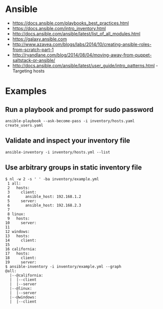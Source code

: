 # Ansible

- <https://docs.ansible.com/playbooks_best_practices.html>
- <https://docs.ansible.com/intro_inventory.html>
- <http://docs.ansible.com/ansible/latest/list_of_all_modules.html>
- <https://galaxy.ansible.com>
- <http://www.azavea.com/blogs/labs/2014/10/creating-ansible-roles-from-scratch-part-1>
- <http://ryandlane.com/blog/2014/08/04/moving-away-from-puppet-saltstack-or-ansible/>
- <http://docs.ansible.com/ansible/latest/user_guide/intro_patterns.html> - Targeting hosts

# Examples

## Run a playbook and prompt for sudo password

```
ansible-playbook --ask-become-pass -i inventory/hosts.yaml create_users.yaml
```

## Validate and inspect your inventory file

```
ansible-inventory -i inventory/hosts.yml --list
```

## Use arbitrary groups in static inventory file

```
$ nl -w 2 -s ' ' -ba inventory/example.yml
 1 all:
 2   hosts:
 3     client:
 4       ansible_host: 192.168.1.2
 5     server:
 6       ansible_host: 192.168.2.3
 7
 8 linux:
 9   hosts:
10     server:
11
12 windows:
13   hosts:
14     client:
15
16 california:
17   hosts:
18     client:
19     server:
$ ansible-inventory -i inventory/example.yml --graph
@all:
  |--@california:
  |  |--client
  |  |--server
  |--@linux:
  |  |--server
  |--@windows:
  |  |--client
```
